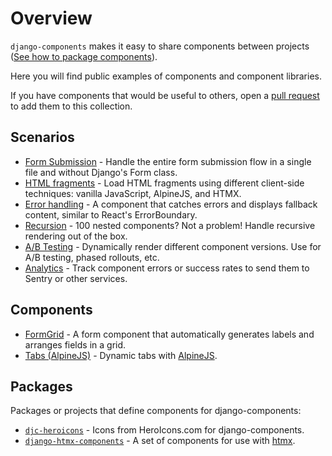 # Overview

`django-components` makes it easy to share components between projects
([See how to package components](../concepts/advanced/component_libraries.md)).

Here you will find public examples of components and component libraries.

If you have components that would be useful to others, open a [pull request](https://github.com/django-components/django-components/pulls) to add them to this collection.

## Scenarios

- [Form Submission](./form_submission) - Handle the entire form submission flow in a single file and without Django's Form class.
- [HTML fragments](./fragments) - Load HTML fragments using different client-side techniques: vanilla JavaScript, AlpineJS, and HTMX.
- [Error handling](./error_fallback) - A component that catches errors and displays fallback content, similar to React's ErrorBoundary.
- [Recursion](./recursion) - 100 nested components? Not a problem! Handle recursive rendering out of the box.
- [A/B Testing](./ab_testing) - Dynamically render different component versions. Use for A/B testing, phased rollouts, etc.
- [Analytics](./analytics) - Track component errors or success rates to send them to Sentry or other services.

## Components

- [FormGrid](./form_grid) - A form component that automatically generates labels and arranges fields in a grid.
- [Tabs (AlpineJS)](./tabs) - Dynamic tabs with [AlpineJS](https://alpinejs.dev/).

## Packages

Packages or projects that define components for django-components:

- [`djc-heroicons`](https://pypi.org/project/djc-heroicons/) - Icons from HeroIcons.com for django-components.
- [`django-htmx-components`](https://github.com/iwanalabs/django-htmx-components) - A set of components for use with [htmx](https://htmx.org/).
